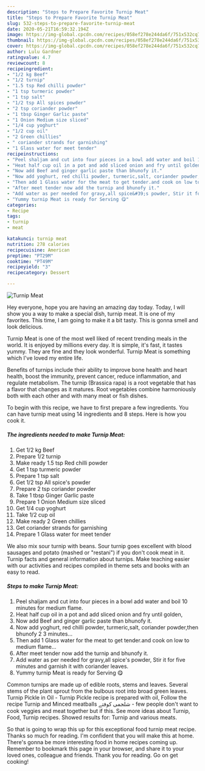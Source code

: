 ```yaml
---
description: "Steps to Prepare Favorite Turnip Meat"
title: "Steps to Prepare Favorite Turnip Meat"
slug: 532-steps-to-prepare-favorite-turnip-meat
date: 2020-05-21T16:59:32.194Z
image: https://img-global.cpcdn.com/recipes/058ef278e244da6f/751x532cq70/turnip-meat-recipe-main-photo.jpg
thumbnail: https://img-global.cpcdn.com/recipes/058ef278e244da6f/751x532cq70/turnip-meat-recipe-main-photo.jpg
cover: https://img-global.cpcdn.com/recipes/058ef278e244da6f/751x532cq70/turnip-meat-recipe-main-photo.jpg
author: Lulu Gardner
ratingvalue: 4.7
reviewcount: 8
recipeingredient:
- "1/2 kg Beef"
- "1/2 turnip"
- "1.5 tsp Red chilli powder"
- "1 tsp turmeric powder"
- "1 tsp salt"
- "1/2 tsp All spices powder"
- "2 tsp coriander powder"
- "1 tbsp Ginger Garlic paste"
- "1 Onion Medium size sliced"
- "1/4 cup yoghurt"
- "1/2 cup oil"
- "2 Green chillies"
- " coriander strands for garnishing"
- "1 Glass water for meet tender"
recipeinstructions:
- "Peel shaljam and cut into four pieces in a bowl add water and boil 10 minutes for medium flame."
- "Heat half cup oil in a pot and add sliced onion and fry until golden,"
- "Now add Beef and ginger garlic paste than bhunofy it."
- "Now add yoghurt, red chilli powder, turmeric,salt, coriander powder,then bhunofy 2 3 minutes..."
- "Then add 1 Glass water for the meat to get tender.and cook on low to medium flame..."
- "After meet tender now add the turnip and bhunofy it."
- "Add water as per needed for gravy,all spice&#39;s powder, Stir it for five minutes and garnish it with coriander leaves."
- "Yummy turnip Meat is ready for Serving 😋"
categories:
- Recipe
tags:
- turnip
- meat

katakunci: turnip meat 
nutrition: 278 calories
recipecuisine: American
preptime: "PT29M"
cooktime: "PT49M"
recipeyield: "3"
recipecategory: Dessert

---
```



![Turnip Meat](https://img-global.cpcdn.com/recipes/058ef278e244da6f/751x532cq70/turnip-meat-recipe-main-photo.jpg)

Hey everyone, hope you are having an amazing day today. Today, I will show you a way to make a special dish, turnip meat. It is one of my favorites. This time, I am going to make it a bit tasty. This is gonna smell and look delicious.

Turnip Meat is one of the most well liked of recent trending meals in the world. It is enjoyed by millions every day. It is simple, it's fast, it tastes yummy. They are fine and they look wonderful. Turnip Meat is something which I've loved my entire life.

Benefits of turnips include their ability to improve bone health and heart health, boost the immunity, prevent cancer, reduce inflammation, and regulate metabolism. The turnip (Brassica rapa) is a root vegetable that has a flavor that changes as it matures. Root vegetables combine harmoniously both with each other and with many meat or fish dishes.


To begin with this recipe, we have to first prepare a few ingredients. You can have turnip meat using 14 ingredients and 8 steps. Here is how you cook it.

<!--inarticleads1-->

##### The ingredients needed to make Turnip Meat:

1. Get 1/2 kg Beef
1. Prepare 1/2 turnip
1. Make ready 1.5 tsp Red chilli powder
1. Get 1 tsp turmeric powder
1. Prepare 1 tsp salt
1. Get 1/2 tsp All spice&#39;s powder
1. Prepare 2 tsp coriander powder
1. Take 1 tbsp Ginger Garlic paste
1. Prepare 1 Onion Medium size sliced
1. Get 1/4 cup yoghurt
1. Take 1/2 cup oil
1. Make ready 2 Green chillies
1. Get  coriander strands for garnishing
1. Prepare 1 Glass water for meet tender


We also mix sour turnip with beans. Sour turnip goes excellent with blood sausages and potato (mashed or &#34;restani&#34;) if you don&#39;t cook meat in it. Turnip facts and general information about turnips. Make teaching easier with our activities and recipes compiled in theme sets and books with an easy to read. 

<!--inarticleads2-->

##### Steps to make Turnip Meat:

1. Peel shaljam and cut into four pieces in a bowl add water and boil 10 minutes for medium flame.
1. Heat half cup oil in a pot and add sliced onion and fry until golden,
1. Now add Beef and ginger garlic paste than bhunofy it.
1. Now add yoghurt, red chilli powder, turmeric,salt, coriander powder,then bhunofy 2 3 minutes...
1. Then add 1 Glass water for the meat to get tender.and cook on low to medium flame...
1. After meet tender now add the turnip and bhunofy it.
1. Add water as per needed for gravy,all spice&#39;s powder, Stir it for five minutes and garnish it with coriander leaves.
1. Yummy turnip Meat is ready for Serving 😋


Common turnips are made up of edible roots, stems and leaves. Several stems of the plant sprout from the bulbous root into broad green leaves. Turnip Pickle in Oil - Turnip Pickle recipe is prepared with oil, Follow the recipe Turnip and Minced meatballs شلجمی کوفتے - few people don&#39;t want to cook veggies and meat together but if this. See more ideas about Turnip, Food, Turnip recipes. Showed results for: Turnip and various meats. 

So that is going to wrap this up for this exceptional food turnip meat recipe. Thanks so much for reading. I'm confident that you will make this at home. There's gonna be more interesting food in home recipes coming up. Remember to bookmark this page in your browser, and share it to your loved ones, colleague and friends. Thank you for reading. Go on get cooking!
